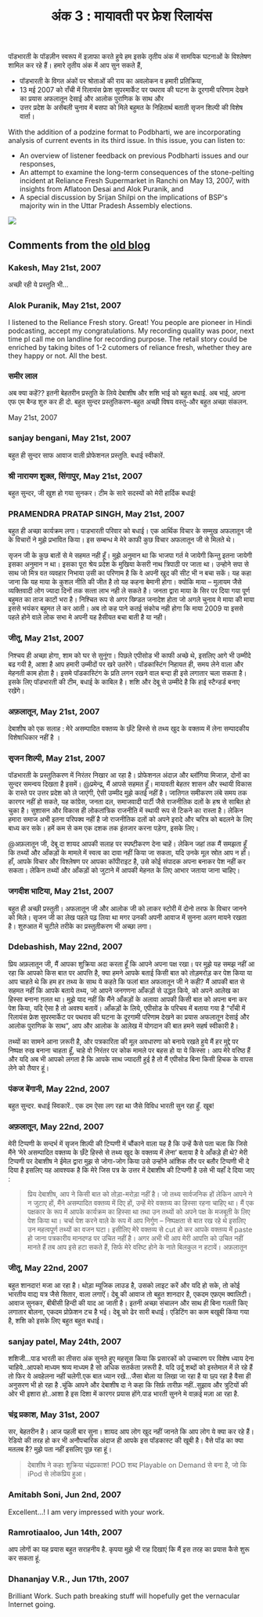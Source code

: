 ﻿---
type: episode
podcasts: [Podbharati Classic]
Season: 1
Episode: 3
Image: "../../images/episode-art/pbclassic-s1e3.png"
title: "अंक 3 : मायावती पर फ्रेश रिलायंस"
Description:
Date: "2007-05-20"   # this is the datetime for the when the episode was published. This will default to Date if it is not set. Example is "2016-04-25T04:09:45-05:00"
podcast_duration: 00:14:53
video_embed: "https://www.youtube.com/embed/iOxNizFEy5s?si=ot5_UBkHvrjJSluU&amp;controls=0"
spotify_embed_url: 
soundcloud_embed_url: "https://w.soundcloud.com/player/?url=https%3A//api.soundcloud.com/tracks/272888307&color=%23ff5500"
explicit: "no"
tags: [Elections, Mayawati, Reliance]
featured: true
allow_comments: false

#podcast_file: "###.mp3" # the name of the podcast file, after the media prefix.
#podcast_bytes: "" # the length of the episode in bytes
#guests: [] # The names of your guests, based on the filename without extension.
#sponsors: []
#subtitle: ""
#images: ["img/episode/default-social.jpg"]
#hosts: [] # The names of your hosts, based on the filename without extension.
#aliases: ["/##"]
#youtube: ""
#media_override # if you want to use a specific URL for the audio file
#truncate: ""
#upcoming: true # set to true if you want this to be listed as upcoming, etc, etc
---
#
पॉडभारती के पॉडज़ीन स्वरूप में इज़ाफा करते हुये हम इसके तृतीय अंक में सामयिक घटनाओं के विश्लेषण शामिल कर रहे हैं। हमारे तृतीय अंक में आप सुन सकते हैं,
- पॉडभारती के विगत अंकों पर श्रोताओं की राय का अवलोकन व हमारी प्रतिक्रिया,
- 13 मई 2007 को राँची में रिलायंस फ्रेश सुपरमार्केट पर पथराव की घटना के दूरगामी परिणाम देखने का प्रयास अफलातून देसाई और आलोक पुराणिक के साथ और
- उत्तर प्रदेश के असेंबली चुनाव में बसपा को मिले बहुमत के निहितार्थ बताती सृजन शिल्पी की विशेष वार्ता।

With the addition of a podzine format to Podbharti, we are incorporating analysis of current events in its third issue. In this issue, you can listen to:
- An overview of listener feedback on previous Podbharti issues and our responses,
- An attempt to examine the long-term consequences of the stone-pelting incident at Reliance Fresh Supermarket in Ranchi on May 13, 2007, with insights from Aflatoon Desai and Alok Puranik, and
- A special discussion by Srijan Shilpi on the implications of BSP's majority win in the Uttar Pradesh Assembly elections.


![](/../../images/seperator-gold.png)

## Comments from the [old blog](https://web.archive.org/web/20101114173918/http://www.podbharti.com/episode3/)

### Kakesh, May 21st, 2007
अच्छी रही ये प्रस्तुति भी…

### Alok Puranik, May 21st, 2007
I listened to the Reliance Fresh story. Great! You people are pioneer in Hindi podcasting, accept my congratulations. My recording quality was poor, next time pl call me on landline for recording purpose. The retail story could be enriched by taking bites of 1-2 cutomers of reliance fresh, whether they are they happy or not. All the best.

### समीर लाल
अब क्या कहें?? इतनी बेहतरीन प्रस्तुति के लिये देबाशीष और शशि भाई को बहुत बधाई. अब भाई, अपना एफ एम बैन्ड शुरु कर ही दो. बहुत सुन्दर प्रस्तुतिकरण-बहुत अच्छी विषय वस्तु-और बहुत अच्छा संकलन.

May 21st, 2007

### sanjay bengani, May 21st, 2007
बहुत ही सुन्दर साफ आवाज वाली प्रोफेशनल प्रस्तुति. बधाई स्वीकारें.

### श्री नारायण शुक्ल, सिंगापुर, May 21st, 2007
बहुत सुन्दर, जी खुश हो गया सुनकर। टीम के सारे सदस्यों को मेरी हार्दिक बधाई!


### PRAMENDRA PRATAP SINGH, May 21st, 2007
बहुत ही अच्छा कार्यक्रम लगा। पाडभारती परिवार को बधाई। एक आर्थिक विचार के सम्‍मुख अफलातून जी के विचारों ने मुझे प्रभावित किया। इस सम्‍बन्‍ध मे मेरे काफी कुछ विचार अफलातून जी से मिलते थे। 

सृजन जी के कुछ बातों से मे सहमत नही हूँ। मुझे अनुमान था कि भाजपा गर्त मे जायेगी किन्‍तु इतना जायेगी इसका अनुमान न था। इसका पूरा श्रेय प्रदेश के मुखिया केसरी नाथ त्रिपाठी पर जाता था। उन्‍होने सपा से साथ जो मित्र वत व्‍यवहार निभाया उसी का परिणाम है कि वे अपनी खुद की सीट भी न बचा सकें। यह कहा जाना कि यह माया के कुशल नीति की जीत है तो यह कहना बेमानी होगा। क्योकि माया – मुलायम जैसे व्यक्तिवादी लोग ज्यादा दिनों तक सत्‍ता लाभ नही ले सकते है। जनता द्वारा माया के सिर पर दिया गया पूर्ण बहुमत का ताज काटों भरा है। निश्चित रूप से अगर ख्‍ण्डित जनादेश होता जो अगले चुनाव मे माया की माया इससे भयंकर बहुमत ले कर आती। अब तो कह पाने कतई संकोच नही होगा कि माया 2009 या इससे पहले होने वाले लोक सभा मे अपनी यह हैसीयत बचा बाती है या नही।

### जीतू, May 21st, 2007
निश्चय ही अच्छा होगा, शाम को घर से सुनूंगा। पिछले एपीसोड भी काफी अच्छे थे, इसलिए आगे भी उम्मीदे बढ गयी है, आशा है आप हमारी उम्मीदों पर खरे उतरेंगे। पॉडकास्टिंग निहायत ही, समय लेने वाला और मेहनती काम होता है। इसमे पॉडकास्टिंग के प्रति लगन रखने वाल बन्दा ही इसे लगातार चला सकता है। इसके लिए पॉडभारती की टीम, बधाई के काबिल है। शशि और देबू से उम्मीदे है कि हाई स्टैन्डर्ड बनाए रखेंगे।

### अफ़लातून, May 21st, 2007
देबाशीष को एक सलाह : मेरे असम्पादित वक्तव्य के छँटे हिस्से से तथ्य खुद के वक्तव्य में लेना सम्पादकीय विशेषाधिकार नहीं है ।

### सृजन शिल्पी, May 21st, 2007
पॉडभारती के प्रस्तुतिकरण में निरंतर निखार आ रहा है। प्रोफेशनल अंदाज़ और ब्लॉगिया मिजाज़, दोनों का सुन्दर समन्वय दिखता है इसमें।
@प्रमेन्द्र, मैं आपसे सहमत हूँ। मायावती बेहतर शासन और स्थायी विकास के रास्ते पर उत्तर प्रदेश को ले जाएंगी, ऐसी उम्मीद मुझे कतई नहीं है। जातिगत समीकरण लंबे समय तक कारगर नहीं हो सकते, यह कांग्रेस, जनता दल, समाजवादी पार्टी जैसे राजनीतिक दलों के हश्र से साबित हो चुका है। सुशासन और विकास ही लोकतांत्रिक राजनीति में स्थायी रूप से टिकने का रास्ता है। लेकिन हमारा समाज अभी इतना परिपक्व नहीं है जो राजनीतिक दलों को अपने इरादे और चरित्र को बदलने के लिए बाध्य कर सके। हमें कम से कम एक दशक तक इंतजार करना पड़ेगा, इसके लिए।

@अफ़लातून जी, देबू दा शायद आपकी सलाह पर स्पष्टीकरण देना चाहें। लेकिन जहां तक मैं समझता हूँ कि तथ्यों और आँकड़ों के मामले में स्वत्व का दावा नहीं किया जा सकता, यदि उनके मूल स्रोत आप न हों। हाँ, आपके विचार और विश्लेषण पर आपका कॉपीराइट है, उसे कोई संपादक अपना बनाकर पेश नहीं कर सकता। लेकिन तथ्यों और आँकड़ों को जुटाने में आपकी मेहनत के लिए आभार जताया जाना चाहिए।

### जगदीश भाटिया, May 21st, 2007
बहुत ही अच्छी प्रस्तुती। अफलातून जी और आलोक जी को लाकर स्टोरी में दोनो तरफ के विचार जानने को मिले। सृजन जी का लेख पहले पढ़ लिया था मगर उनकी अपनी आवाज में सुनना अलग मायने रखता है। शुरुआत में चुटीले तरीके का प्रस्तुतीकरण भी अच्छा लगा।

### Ddebashish, May 22nd, 2007
प्रिय अफ़लातून जी, मैं आपका शुक्रिया अदा करता हूँ कि आपने अपना पक्ष रखा। पर मुझे यह समझ नहीं आ रहा कि आपको किस बात पर आपत्ति है, क्या हमने आपके बताई किसी बात को तोड़मरोड़ कर पेश किया या आप चाहते थे कि हम हर तथ्य के साथ ये कहते कि फलां बात अफलातून जी ने कही? मैं आपकी बात से सहमत नहीं कि आपके बताये तथ्य, जो आपने जनगणना आँकड़ों से उद्धत किये, को अपने आलेख का हिस्सा बनाना ग़लत था। मुझे याद नहीं कि मैंने आँकड़ों के अलावा आपकी किसी बात को अपना बना कर पेश किया, यदि ऐसा है तो अवश्य बतायें। आँकड़ों के लिये, एपीसोड के परिचय में बताया गया है “राँची में रिलायंस फ्रेश सुपरमार्केट पर पथराव की घटना के दूरगामी परिणाम देखने का प्रयास अफलातून देसाई और आलोक पुराणिक के साथ”, आप और आलोक के आलेख में योगदान की बात हमने सहर्ष स्वीकारी है।

तथ्यों का सामने आना ज़रूरी है, और पत्रकारिता की मूल अवधारणा को बनाये रखते हुये मैं हर मुद्दे पर निष्पक्ष रुख बनाना चाहता हूँ, चाहे वो निरंतर पर कोक मामले पर बहस हो या ये किस्सा। आप मेरे वरिष्ठ हैं और यदि अब भी आपको लगता है कि आपके साथ ज्यादती हुई है तो मैं एपीसोड बिना किसी हिचक के वापस लेने को तैयार हूं।

### पंकज बेंगानी, May 22nd, 2007
बहुत सुन्दर. बधाई स्विकारें.. एक दम ऐसा लग रहा था जैसे विविध भारती सुन रहा हुँ. खूब!

### अफ़लातून, May 22nd, 2007
मेरी टिप्पणी के सन्दर्भ में सृजन शिल्पी की टिप्पणी में चौंकाने वाला यह है कि उन्हें कैसे पता चला कि जिसे मैंने ‘मेरे असम्पादित वक्तव्य के छँटे हिस्से से तथ्य खुद के वक्तव्य में लेना’ बताया है वे आँकड़े ही थे? मेरी टिप्पणी पर देबाशीष ने ईमेल द्वारा मुझ से जोगा-जोग किया उसे उन्होंने आंशिक तौर पर बतौर टिप्पणी भी दे दिया है इसलिए यह आवश्यक है कि मेरे जिस पत्र के उत्तर में देबाशीष की टिप्पणी है उसे भी यहाँ दे दिया जाए :
> प्रिय देबाशीष, आप ने किसी बात को तोड़ा-मरोड़ा नहीं है। जो तथ्य सार्वजनिक हों लेकिन आपने ने न जुटाए हों, मैंने असम्पादित वक्तव्य में दिए हों, उन्हें मेरे वक्तव्य का हिस्सा रहना चाहिए था। मैं एक पक्षकार के रूप में आपके कार्यक्रम का हिस्सा था तथा उन तथ्यों को अपने पक्ष के मजबूती के लिए पेश किया था। चर्चा पेश करने वाले के रूप में आप निर्गुण – निष्पक्षता से बात रख रहे थे इसलिए उन महत्वपूर्ण तथ्यों का वजन घटा। इसीलिए मेरे वक्तव्य से cut हो कर आपके वक्तव्य में paste हो जाना पत्रकारीय मानदण्ड पर उचित नहीं है। अगर अभी भी आप मेरी आपत्ति को उचित नहीं मानते हैं तब आप इसे हटा सकते हैं, सिर्फ मेरे वरिष्ट होने के नाते बिलकुल न हटायें। अफ़लातून

### जीतू, May 22nd, 2007
बहुत शानदार! मजा आ रहा है। थोड़ा म्यूजिक लाउड है, उसको लाइट करें और यदि हो सके, तो कोई भारतीय वाद्य यत्र जैसे सितार, वाला लगाऎं। देबू की आवाज तो बहुत शानदार है, एकदम एफ़एम क्वालिटी। आवाज सुनकर, बीबीसी हिन्दी की याद आ जाती है। इतनी अच्छा संचालन और साथ ही बिना गलती किए लगातार बोलना, एकदम प्रोफ़ेशन टच है भई। देबू को ढेर सारी बधाई।
एडिटिंग का काम बखूबी किया गया है, शशि को इसके लिए बहुत बहुत बधाई।

### sanjay patel, May 24th, 2007
शशिजी…पाड भारती का तीसरा अंक सुनते हुए महसूस किया कि प्रसारकों को उच्चारण पर विशेष ध्याय देना चाहिये..आपको माध्यम श्रव्य माध्यम है सो अधिक सतर्कता ज़रूरी है. यदि उर्दू शब्दों को इस्तेमाल में ले रहे हैं तो फिर ये अवहेलना नहीं चलेगी.एक बात ध्यान रखें…जैसा बोला या लिखा जा रहा है या छ्प रहा है वैसा ही अनुसरण भी हो रहा है .चूंकि आपने और देबाशीष दा ने कहा कि सिर्फ़ तारीफ़ नहीं..सुझाव और त्रुटियों की ओर भी इशारा हो..आशा है इस दिशा में कारगर प्रयास होंगे.पाड भारती सुनने मे वाक़ई मज़ा आ रहा है.

### चंद्र प्रकाश, May 31st, 2007
सर, बेहतरीन है। आज पहली बार सुना। शायद आप लोग खुद नहीं जानते कि आप लोग ये क्या कर रहे हैं। रेडियो की तरह हो कर भी अनौपचारिक अंदाज ही आपके इस पॉडकास्ट की खूबी है। वैसे पॉड का क्या मतलब है? मुझे पता नहीं इसलिए पूछ रहा हूं।
> देबाशीष ने कहाः शुक्रिया चंद्रप्रकाश! POD शब्द Playable on Demand से बना है, जो कि iPod से लोकप्रिय हुआ।

### Amitabh Soni, Jun 2nd, 2007
Excellent…! I am very impressed with your work.

### Ramrotiaaloo, Jun 14th, 2007
आप लोगों का यह प्रयास बहुत सराहनीय है. कृपया मुझे भी राह दिखाएं कि मैं इस तरह का प्रयास कैसे शुरू कर सकता हूं.

### Dhananjay V.R., Jun 17th, 2007
Brilliant Work. Such path breaking stuff will hopefully get the vernacular Internet going.